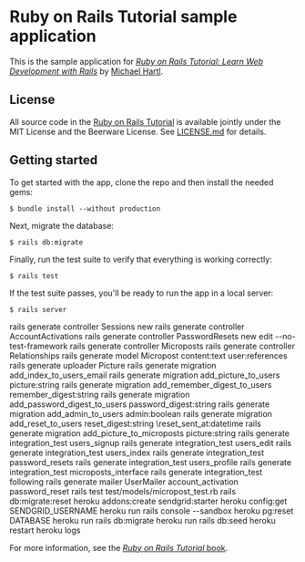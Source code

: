 # Ruby on Rails Tutorial sample application

This is the sample application for
[*Ruby on Rails Tutorial:
Learn Web Development with Rails*](http://www.railstutorial.org/)
by [Michael Hartl](http://www.michaelhartl.com/).

## License

All source code in the [Ruby on Rails Tutorial](http://railstutorial.org/)
is available jointly under the MIT License and the Beerware License. See
[LICENSE.md](LICENSE.md) for details.

## Getting started

To get started with the app, clone the repo and then install the needed gems:

```
$ bundle install --without production
```

Next, migrate the database:

```
$ rails db:migrate
```

Finally, run the test suite to verify that everything is working correctly:

```
$ rails test
```

If the test suite passes, you'll be ready to run the app in a local server:

```
$ rails server
```

rails generate controller Sessions new
rails generate controller AccountActivations
rails generate controller PasswordResets new edit --no-test-framework
rails generate controller Microposts
rails generate controller Relationships
rails generate model Micropost content:text user:references
rails generate uploader Picture
rails generate migration add_index_to_users_email
rails generate migration add_picture_to_users picture:string
rails generate migration add_remember_digest_to_users remember_digest:string
rails generate migration add_password_digest_to_users password_digest:string
rails generate migration add_admin_to_users admin:boolean
rails generate migration add_reset_to_users reset_digest:string \reset_sent_at:datetime
rails generate migration add_picture_to_microposts picture:string
rails generate integration_test users_signup
rails generate integration_test users_edit
rails generate integration_test users_index
rails generate integration_test password_resets
rails generate integration_test users_profile
rails generate integration_test microposts_interface
rails generate integration_test following
rails generate mailer UserMailer account_activation password_reset
rails test test/models/micropost_test.rb
rails db:migrate:reset
heroku addons:create sendgrid:starter
heroku config:get SENDGRID_USERNAME
heroku run rails console --sandbox
heroku pg:reset DATABASE
heroku run rails db:migrate
heroku run rails db:seed
heroku restart
heroku logs

For more information, see the
[*Ruby on Rails Tutorial* book](http://www.railstutorial.org/book).

